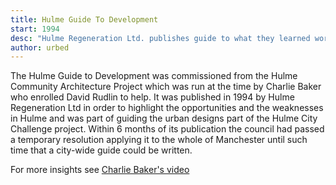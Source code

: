 ```yaml
---
title: Hulme Guide To Development
start: 1994
desc: "Hulme Regeneration Ltd. publishes guide to what they learned working on Hulme"
author: urbed
---
```


The Hulme Guide to Development was commissioned from the Hulme Community Architecture Project which was run at the time by Charlie Baker who enrolled David Rudlin to help. It was published in 1994 by Hulme Regeneration Ltd in order to highlight the opportunities and the weaknesses in Hulme and was part of guiding the urban designs part of the Hulme City Challenge project. Within 6 months of its publication the council had passed a temporary resolution applying it to the whole of Manchester until such time that a city-wide guide could be written.

For more insights see [Charlie Baker's video](http://www.4x4manchester.com/#!where-we-live/c3p4)
